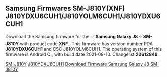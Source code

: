 <h2>Samsung Firmwares SM-J810Y(XNF) J810YDXU6CUH1/J810YOLM6CUH1/J810YDXU6CUH1</h2>
Download the Samsung firmware for the ✅ <strong>Samsung Galaxy J8 </strong> ⭐ <strong>SM-J810Y</strong> with product code <strong>XNF</strong> . This firmware has version number PDA <strong>J810YDXU6CUH1</strong> and CSC J810YOLM6CUH1. The operating system of this firmware is Android Q , with build date 2021-09-10. Changelist <strong>20612849</strong>.


[SM-J810Y](https://samfirm.shop/samsung/model/SM-J810Y)
[J810YDXU6CUH1](https://samfirm.shop/samsung/pda/J810YDXU6CUH1)
[Download Firmware Samsung Galaxy J8 SM-J810Y](https://samfirm.shop/samsung/firmware/455904)
